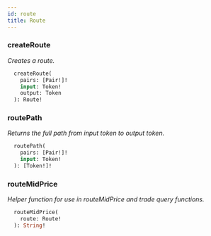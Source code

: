 ```yaml
---
id: route
title: Route
---
```


### createRoute

_Creates a route._

```graphql
  createRoute(
    pairs: [Pair!]!
    input: Token!
    output: Token
  ): Route!
```

### routePath

_Returns the full path from input token to output token._

```graphql
  routePath(
    pairs: [Pair!]!
    input: Token!
  ): [Token!]!
```

### routeMidPrice

_Helper function for use in routeMidPrice and trade query functions._

```graphql
  routeMidPrice(
    route: Route!
  ): String!
```

